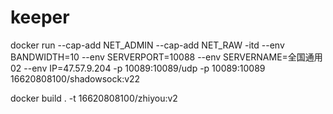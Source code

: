 # keeper
docker run --cap-add NET_ADMIN --cap-add NET_RAW -itd --env BANDWIDTH=10 --env SERVERPORT=10088 --env SERVERNAME=全国通用02 --env IP=47.57.9.204 -p 10089:10089/udp -p 10089:10089 16620808100/shadowsock:v22

docker build . -t 16620808100/zhiyou:v2